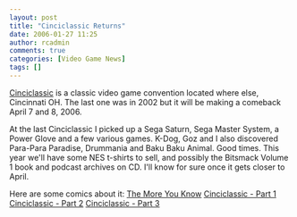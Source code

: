 ```yaml
---
layout: post
title: "Cinciclassic Returns"
date: 2006-01-27 11:25
author: rcadmin
comments: true
categories: [Video Game News]
tags: []
---
```

<a href="http://cinciclassic.org/e107/news.php">Cinciclassic</a> is a classic video game convention located where else, Cincinnati OH. The last one was in 2002 but it will be making a comeback April 7 and 8, 2006.

At the last Cinciclassic I picked up a Sega Saturn, Sega Master System, a Power Glove and a few various games. K-Dog, Goz and I also discovered Para-Para Paradise, Drummania and Baku Baku Animal. Good times. This year we'll have some NES t-shirts to sell, and possibly the Bitsmack Volume 1 book and podcast archives on CD. I'll know for sure once it gets closer to April.

Here are some comics about it:
<a href="http://www.bitsmack.com/wp/?p=112">The More You Know</a>
<a href="http://www.bitsmack.com/wp/?p=699">Cinciclassic - Part 1</a>
<a href="http://www.bitsmack.com/wp/?p=116">Cinciclassic - Part 2</a>
<a href="http://www.bitsmack.com/wp/?p=118">Cinciclassic - Part 3</a>
